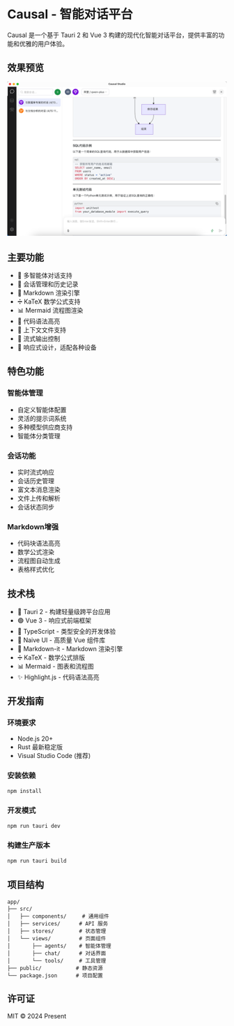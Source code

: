 # Causal - 智能对话平台

Causal 是一个基于 Tauri 2 和 Vue 3 构建的现代化智能对话平台，提供丰富的功能和优雅的用户体验。

## 效果预览

![应用预览](/app/public/app.jpg)

## 主要功能

- 🤖 多智能体对话支持
- 💬 会话管理和历史记录
- 📝 Markdown 渲染引擎
- ➗ KaTeX 数学公式支持
- 📊 Mermaid 流程图渲染
- 🌈 代码语法高亮
- 📎 上下文文件支持
- 🔄 流式输出控制
- 🎨 响应式设计，适配各种设备

## 特色功能

### 智能体管理
- 自定义智能体配置
- 灵活的提示词系统
- 多种模型供应商支持
- 智能体分类管理

### 会话功能
- 实时流式响应
- 会话历史管理
- 富文本消息渲染
- 文件上传和解析
- 会话状态同步

### Markdown增强
- 代码块语法高亮
- 数学公式渲染
- 流程图自动生成
- 表格样式优化

## 技术栈

- 🦀 Tauri 2 - 构建轻量级跨平台应用
- 🟢 Vue 3 - 响应式前端框架
- 🔷 TypeScript - 类型安全的开发体验
- 🎯 Naive UI - 高质量 Vue 组件库
- 📝 Markdown-it - Markdown 渲染引擎
- ➗ KaTeX - 数学公式排版
- 📊 Mermaid - 图表和流程图
- ✨ Highlight.js - 代码语法高亮

## 开发指南

### 环境要求

- Node.js 20+
- Rust 最新稳定版
- Visual Studio Code (推荐)

### 安装依赖

```bash
npm install
```

### 开发模式

```bash
npm run tauri dev
```

### 构建生产版本

```bash
npm run tauri build
```

## 项目结构

```
app/
├── src/
│   ├── components/     # 通用组件
│   ├── services/      # API 服务
│   ├── stores/        # 状态管理
│   └── views/         # 页面组件
│       ├── agents/    # 智能体管理
│       ├── chat/      # 对话界面
│       └── tools/     # 工具管理
├── public/           # 静态资源
└── package.json      # 项目配置
```

## 许可证

MIT © 2024 Present